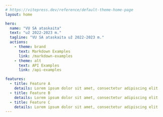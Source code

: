 ```yaml
---
# https://vitepress.dev/reference/default-theme-home-page
layout: home

hero:
  name: "VU SA ataskaita"
  text: "už 2022-2023 m."
  tagline: "VU SA ataskaita už 2022-2023 m."
  actions:
    - theme: brand
      text: Markdown Examples
      link: /markdown-examples
    - theme: alt
      text: API Examples
      link: /api-examples

features:
  - title: Feature A
    details: Lorem ipsum dolor sit amet, consectetur adipiscing elit
  - title: Feature B
    details: Lorem ipsum dolor sit amet, consectetur adipiscing elit
  - title: Feature C
    details: Lorem ipsum dolor sit amet, consectetur adipiscing elit
---
```


<script setup>
import CustomComponent from '../components/CustomComponent.vue'
</script>

<CustomComponent />
